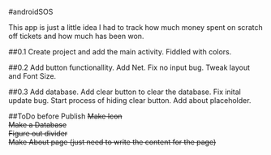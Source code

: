 #androidSOS


This app is just a little idea I had to track how much money spent on scratch off tickets and how much has been won.

##0.1
Create project and add the main activity. Fiddled with colors.

##0.2
Add button functionallity. Add Net. Fix no input bug. Tweak layout and Font Size.

##0.3
Add database. Add clear button to clear the database. Fix inital update bug.
Start process of hiding clear button. Add about placeholder.

##ToDo before Publish
~~Make Icon~~  
~~Make a Database~~  
~~Figure out divider~~  
~~Make About page (just need to write the content for the page)~~ 
